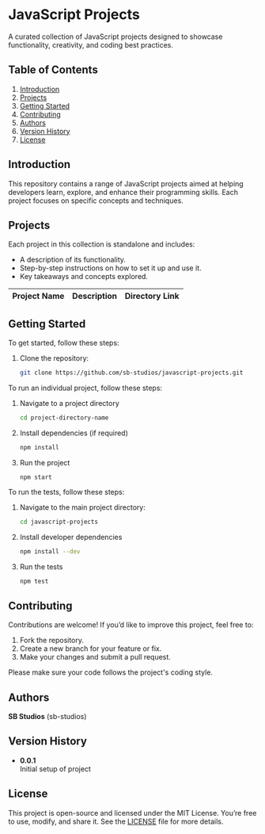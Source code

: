 # JavaScript Projects

A curated collection of JavaScript projects designed to showcase functionality, creativity, and coding best practices.

## Table of Contents

1. [Introduction](#introduction)
1. [Projects](#projects)  
1. [Getting Started](#getting-started) 
1. [Contributing](#contributing)  
1. [Authors](#authors)
1. [Version History](#version-history)
1. [License](#license)

## Introduction

This repository contains a range of JavaScript projects aimed at helping developers learn, explore, and enhance their programming skills. Each project focuses on specific concepts and techniques.

## Projects

Each project in this collection is standalone and includes:  
- A description of its functionality.  
- Step-by-step instructions on how to set it up and use it.  
- Key takeaways and concepts explored.

| Project Name | Description | Directory Link |
|:-------------|:------------|:---------------|

## Getting Started

To get started, follow these steps:  
1. Clone the repository:  
    ```bash
    git clone https://github.com/sb-studios/javascript-projects.git
    ```
To run an individual project, follow these steps:
1. Navigate to a project directory
    ```bash
    cd project-directory-name
    ```
1. Install dependencies (if required)
    ```bash
    npm install
    ```
1. Run the project
    ```
    npm start
    ```

To run the tests, follow these steps:

1. Navigate to the main project directory:
    ```bash
    cd javascript-projects
    ```

1. Install developer dependencies
    ```bash
    npm install --dev
    ```
1. Run the tests
    ```bash
    npm test
    ```

## Contributing

Contributions are welcome! If you’d like to improve this project, feel free to:

1. Fork the repository.
1. Create a new branch for your feature or fix.
1. Make your changes and submit a pull request.

Please make sure your code follows the project's coding style.

## Authors

**SB Studios** (sb-studios)   

## Version History

- **0.0.1**  
  Initial setup of project

## License

This project is open-source and licensed under the MIT License. You’re free to use, modify, and share it. See the [LICENSE](LICENSE.md) file for more details.